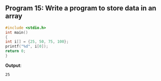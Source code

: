 ## Program 15: Write a program to store data in an array
```c
#include <stdio.h>
int main() 
{
int i[] = {25, 50, 75, 100};
printf("%d", i[0]);
return 0;
}
```
**Output**:
```
25
```
